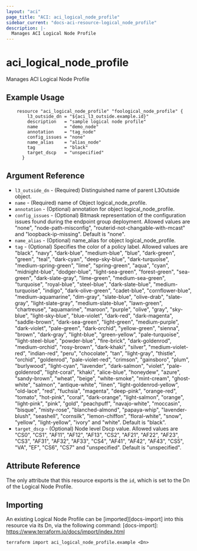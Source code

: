 ```yaml
---
layout: "aci"
page_title: "ACI: aci_logical_node_profile"
sidebar_current: "docs-aci-resource-logical_node_profile"
description: |-
  Manages ACI Logical Node Profile
---
```


# aci_logical_node_profile #
Manages ACI Logical Node Profile

## Example Usage ##

```hcl
	resource "aci_logical_node_profile" "foological_node_profile" {
		l3_outside_dn = "${aci_l3_outside.example.id}"
		description   = "sample logical node profile"
		name          = "demo_node"
		annotation    = "tag_node"
		config_issues = "none"
		name_alias    = "alias_node"
		tag           = "black"
		target_dscp   = "unspecified"
	  }
```
## Argument Reference ##
* `l3_outside_dn` - (Required) Distinguished name of parent L3Outside object.
* `name` - (Required) name of Object logical_node_profile.
* `annotation` - (Optional) annotation for object logical_node_profile.
* `config_issues` - (Optional) Bitmask representation of the configuration issues found during the endpoint group deployment. Allowed values are "none", "node-path-misconfig", "routerid-not-changable-with-mcast" and "loopback-ip-missing". Default is "none".
* `name_alias` - (Optional) name_alias for object logical_node_profile.
* `tag` - (Optional) Specifies the color of a policy label. Allowed values are "black", "navy", "dark-blue", "medium-blue", "blue", "dark-green", "green", "teal", "dark-cyan", "deep-sky-blue", "dark-turquoise", "medium-spring-green", "lime", "spring-green", "aqua", "cyan", "midnight-blue", "dodger-blue", "light-sea-green", "forest-green", "sea-green", "dark-slate-gray", "lime-green", "medium-sea-green", "turquoise", "royal-blue", "steel-blue", "dark-slate-blue", "medium-turquoise", "indigo", "dark-olive-green", "cadet-blue", "cornflower-blue", "medium-aquamarine", "dim-gray", "slate-blue", "olive-drab", "slate-gray", "light-slate-gray", "medium-slate-blue", "lawn-green", "chartreuse", "aquamarine", "maroon", "purple", "olive", "gray", "sky-blue", "light-sky-blue", "blue-violet", "dark-red", "dark-magenta", "saddle-brown", "dark-sea-green", "light-green", "medium-purple", "dark-violet", "pale-green", "dark-orchid", "yellow-green", "sienna", "brown", "dark-gray", "light-blue", "green-yellow", "pale-turquoise", "light-steel-blue", "powder-blue", "fire-brick", "dark-goldenrod", "medium-orchid", "rosy-brown", "dark-khaki", "silver", "medium-violet-red", "indian-red", "peru", "chocolate", "tan", "light-gray", "thistle", "orchid", "goldenrod", "pale-violet-red", "crimson", "gainsboro", "plum", "burlywood", "light-cyan", "lavender", "dark-salmon", "violet", "pale-goldenrod", "light-coral", "khaki", "alice-blue", "honeydew", "azure", "sandy-brown", "wheat", "beige", "white-smoke", "mint-cream", "ghost-white", "salmon", "antique-white", "linen", "light-goldenrod-yellow", "old-lace", "red", "fuchsia", "magenta", "deep-pink", "orange-red", "tomato", "hot-pink", "coral", "dark-orange", "light-salmon", "orange", "light-pink", "pink", "gold", "peachpuff", "navajo-white", "moccasin", "bisque", "misty-rose", "blanched-almond", "papaya-whip", "lavender-blush", "seashell", "cornsilk", "lemon-chiffon", "floral-white", "snow", "yellow", "light-yellow", "ivory" and "white". Default is "black".
* `target_dscp` - (Optional) Node level Dscp value. Allowed values are "CS0", "CS1", "AF11",	"AF12",	"AF13",	"CS2",	"AF21",	"AF22",	"AF23",	"CS3",	"AF31",	"AF32",	"AF33",	"CS4",	"AF41",	"AF42",	"AF43",	"CS5",	"VA",	"EF",	"CS6",	"CS7"	and "unspecified". Default is "unspecified".

                


## Attribute Reference

The only attribute that this resource exports is the `id`, which is set to the
Dn of the Logical Node Profile.

## Importing ##

An existing Logical Node Profile can be [imported][docs-import] into this resource via its Dn, via the following command:
[docs-import]: https://www.terraform.io/docs/import/index.html


```
terraform import aci_logical_node_profile.example <Dn>
```